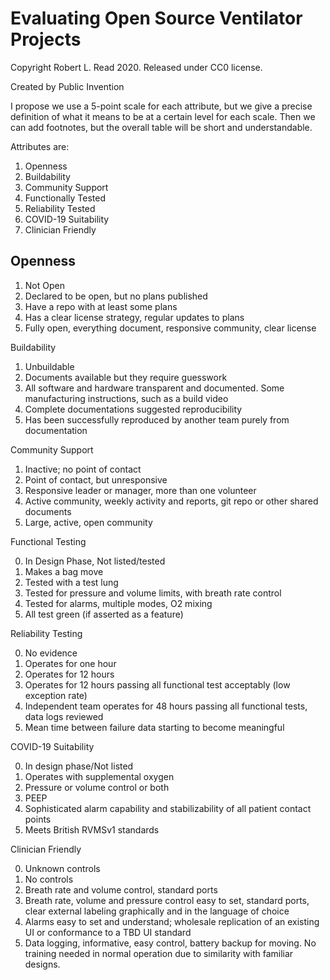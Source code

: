 # Evaluating Open Source Ventilator Projects

Copyright Robert L. Read 2020. Released under CC0 license.

Created by Public Invention


I propose we use a 5-point scale for each attribute, but we give a precise definition of what it means to be at a certain level for each scale.  Then we can add footnotes, but the overall table will be short and understandable.


Attributes are:

1. Openness
1. Buildability
1. Community Support
1. Functionally Tested
1. Reliability Tested
1. COVID-19 Suitability
1. Clinician Friendly


## Openness

1. Not Open
1. Declared to be open, but no plans published
1. Have a repo with at least some plans
1. Has a clear license strategy, regular updates to plans
1. Fully open, everything document, responsive community, clear license

Buildability

1. Unbuildable
1. Documents available but they require guesswork
1. All software and hardware transparent and documented. Some manufacturing instructions, such as a build video
1. Complete documentations suggested reproducibility
1. Has been successfully reproduced by another team purely from documentation

Community Support

1. Inactive; no point of contact
1. Point of contact, but unresponsive
1. Responsive leader or manager, more than one volunteer
1. Active community, weekly activity and reports, git repo or other shared documents
1. Large, active, open community

Functional Testing

0.  In Design Phase, Not listed/tested
1. Makes a bag move
1. Tested with a test lung
1. Tested for pressure and volume limits, with breath rate control
1. Tested for alarms, multiple modes, O2 mixing
1. All test green (if asserted as a feature)

Reliability Testing

0.   No evidence
1. Operates for one hour
1. Operates for 12 hours
1. Operates for 12 hours passing all functional test acceptably (low exception rate)
1. Independent team operates for 48 hours passing all functional tests, data logs reviewed
1. Mean time between failure data starting to become meaningful

COVID-19 Suitability  

0.  In design phase/Not listed
1. Operates with supplemental oxygen
1. Pressure or volume control or both
1. PEEP
1. Sophisticated alarm capability and stabilizability of all patient contact points
1. Meets British RVMSv1 standards

Clinician Friendly

0.   Unknown controls
1. No controls
1. Breath rate and volume control, standard ports
1. Breath rate, volume and pressure control easy to set, standard ports, clear external labeling graphically and in the language of choice
1. Alarms easy to set and understand; wholesale replication of an existing UI or conformance to a TBD UI standard
1. Data logging, informative, easy control, battery backup for moving. No training needed in normal operation due to similarity with familiar designs.

